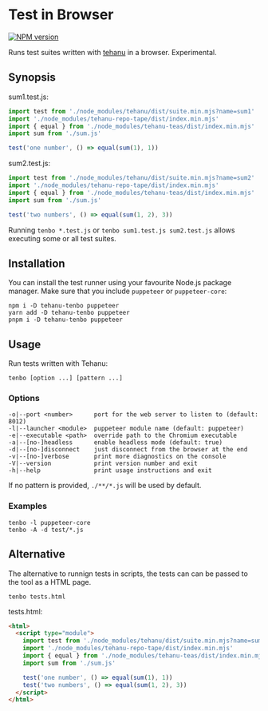 # Test in Browser

[![NPM version](https://badge.fury.io/js/tehanu-tenbo.png)](http://badge.fury.io/js/tehanu-tenbo)

Runs test suites written with [tehanu] in a browser. Experimental.

## Synopsis

sum1.test.js:

```js
import test from './node_modules/tehanu/dist/suite.min.mjs?name=sum1'
import './node_modules/tehanu-repo-tape/dist/index.min.mjs'
import { equal } from './node_modules/tehanu-teas/dist/index.min.mjs'
import sum from './sum.js'

test('one number', () => equal(sum(1), 1))
```

sum2.test.js:

```js
import test from './node_modules/tehanu/dist/suite.min.mjs?name=sum2'
import './node_modules/tehanu-repo-tape/dist/index.min.mjs'
import { equal } from './node_modules/tehanu-teas/dist/index.min.mjs'
import sum from './sum.js'

test('two numbers', () => equal(sum(1, 2), 3))
```

Running `tenbo *.test.js` or `tenbo sum1.test.js sum2.test.js` allows executing some or all test suites.

## Installation

You can install the test runner using your favourite Node.js package manager. Make sure that you include `puppeteer` or `puppeteer-core`:

```
npm i -D tehanu-tenbo puppeteer
yarn add -D tehanu-tenbo puppeteer
pnpm i -D tehanu-tenbo puppeteer
```

## Usage

Run tests written with Tehanu:

    tenbo [option ...] [pattern ...]

### Options

    -o|--port <number>      port for the web server to listen to (default: 8012)
    -l|--launcher <module>  puppeteer module name (default: puppeteer)
    -e|--executable <path>  override path to the Chromium executable
    -a|--[no-]headless      enable headless mode (default: true)
    -d|--[no-]disconnect    just disconnect from the browser at the end
    -v|--[no-]verbose       print more diagnostics on the console
    -V|--version            print version number and exit
    -h|--help               print usage instructions and exit

If no pattern is provided, `./**/*.js` will be used by default.

### Examples

    tenbo -l puppeteer-core
    tenbo -A -d test/*.js

## Alternative

The alternative to runnign tests in scripts, the tests can can be passed to the tool as a HTML page.

    tenbo tests.html

tests.html:

```html
<html>
  <script type="module">
    import test from './node_modules/tehanu/dist/suite.min.mjs?name=sum1'
    import './node_modules/tehanu-repo-tape/dist/index.min.mjs'
    import { equal } from './node_modules/tehanu-teas/dist/index.min.mjs'
    import sum from './sum.js'

    test('one number', () => equal(sum(1), 1))
    test('two numbers', () => equal(sum(1, 2), 3))
  </script>
</html>
```

[tehanu]: https://www.npmjs.com/package/tehanu
